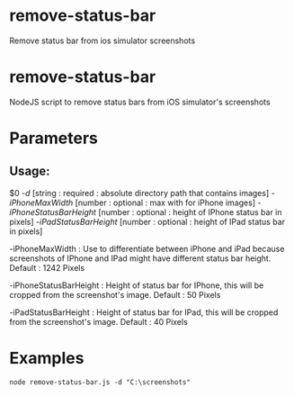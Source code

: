 # remove-status-bar
Remove status bar from ios simulator screenshots

remove-status-bar
========
NodeJS script to remove status bars from iOS simulator's screenshots

Parameters
========
Usage:
-------------------------------------------------------------------
$0 *-d* [string : required : absolute directory path that contains images] *-iPhoneMaxWidth* [number : optional : max with for iPhone images] *-iPhoneStatusBarHeight* [number : optional : height of IPhone status bar in pixels] *-iPadStatusBarHeight* [number : optional : height of IPad status bar in pixels]

-iPhoneMaxWidth : Use to differentiate between iPhone and iPad because screenshots of IPhone and IPad might have different status bar height. Default : 1242 Pixels

-iPhoneStatusBarHeight : Height of status bar for IPhone, this will be cropped from the screenshot's image. Default : 50 Pixels

-iPadStatusBarHeight : Height of status bar for IPad, this will be cropped from the screenshot's image. Default : 40 Pixels

Examples
========
```
node remove-status-bar.js -d "C:\screenshots"
```









